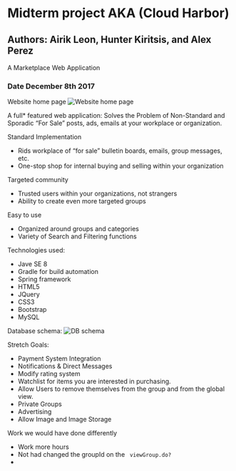 # Midterm project AKA (Cloud Harbor)
## Authors: Airik Leon, Hunter Kiritsis, and Alex Perez
A Marketplace Web Application
### Date December 8th 2017
Website home page
![Website home page](https://i.imgur.com/I2InKD1.png)

A full* featured web application:
Solves the Problem of Non-Standard and Sporadic “For Sale” posts, ads, emails at your workplace or organization.

Standard Implementation
   - Rids workplace of “for sale” bulletin boards, emails, group messages, etc.
   - One-stop shop for internal buying and selling within your organization

Targeted community
 - Trusted users within your organizations, not strangers
 - Ability to create even more targeted groups

Easy to use
 - Organized around groups and categories
 - Variety of Search and Filtering functions

 Technologies used:
 - Jave SE 8
 - Gradle for build automation
 - Spring framework
 - HTML5
 - JQuery
 - CSS3
 - Bootstrap
 - MySQL

Database schema:
![DB schema](https://i.imgur.com/7nvDZpN.png)

Stretch Goals:
- Payment System Integration
- Notifications & Direct Messages
- Modify rating system
- Watchlist for items you are interested in purchasing.   
- Allow Users to remove themselves from the group and from the global view.  
- Private Groups
- Advertising
- Allow Image and Image Storage

Work we would have done differently
- Work more hours
- Not had changed the groupId on the <code> viewGroup.do?</code>
-
